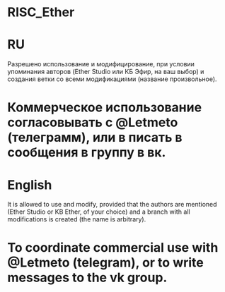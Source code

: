 # RISC_Ether
# RU
Разрешено использование и модифицирование, при условии упоминания авторов (Ether Studio или КБ Эфир, на ваш выбор) и создания ветки со всеми модификациями (название произвольное).
# Коммерческое использование согласовывать с @Letmeto (телеграмм), или в писать в сообщения в группу в вк. 

# English
It is allowed to use and modify, provided that the authors are mentioned (Ether Studio or KB Ether, of your choice) and a branch with all modifications is created (the name is arbitrary).
# To coordinate commercial use with @Letmeto (telegram), or to write messages to the vk group.
